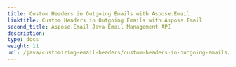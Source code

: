 ```yaml
---
title: Custom Headers in Outgoing Emails with Aspose.Email
linktitle: Custom Headers in Outgoing Emails with Aspose.Email
second_title: Aspose.Email Java Email Management API
description: 
type: docs
weight: 11
url: /java/customizing-email-headers/custom-headers-in-outgoing-emails/
---
```

